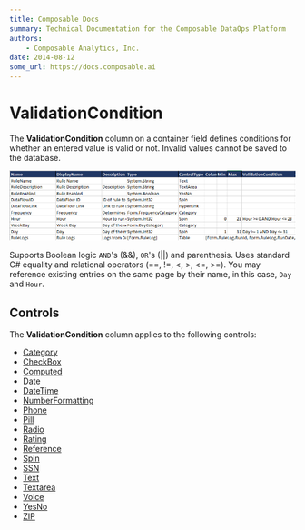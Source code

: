 ```yaml
---
title: Composable Docs
summary: Technical Documentation for the Composable DataOps Platform
authors:
    - Composable Analytics, Inc.
date: 2014-08-12
some_url: https://docs.composable.ai
---
```


# ValidationCondition

The **ValidationCondition** column on a container field defines conditions for whether an entered value is valid or not. Invalid values cannot be saved to the database.

![ValidationCondition](../img/ValidationCondition.PNG)

Supports Boolean logic `AND`'s (&&), `OR`'s (||) and parenthesis. Uses standard C# equality and relational operators (==, !=, <, >, <=, >=). You may reference existing entries on the same page by their name, in this case, `Day` and `Hour`.

## Controls

The **ValidationCondition** column applies to the following controls:

- [Category](../05.Control-Details/Category.md)
- [CheckBox](../05.Control-Details/CheckBox.md)
- [Computed](../05.Control-Details/Computed.md)
- [Date](../05.Control-Details/Date.md)
- [DateTime](../05.Control-Details/DateTime.md)
- [NumberFormatting](../05.Control-Details/NumberFormatting.md)
- [Phone](../05.Control-Details/Phone.md)
- [Pill](../05.Control-Details/Pill.md)
- [Radio](../05.Control-Details/Radio.md)
- [Rating](../05.Control-Details/Rating.md)
- [Reference](../05.Control-Details/Reference.md)
- [Spin](../05.Control-Details/Spin.md)
- [SSN](../05.Control-Details/SSN.md)
- [Text](../05.Control-Details/Text.md)
- [Textarea](../05.Control-Details/Textarea.md)
- [Voice](../05.Control-Details/Voice.md)
- [YesNo](../05.Control-Details/YesNo.md)
- [ZIP](../05.Control-Details/ZIP.md)

